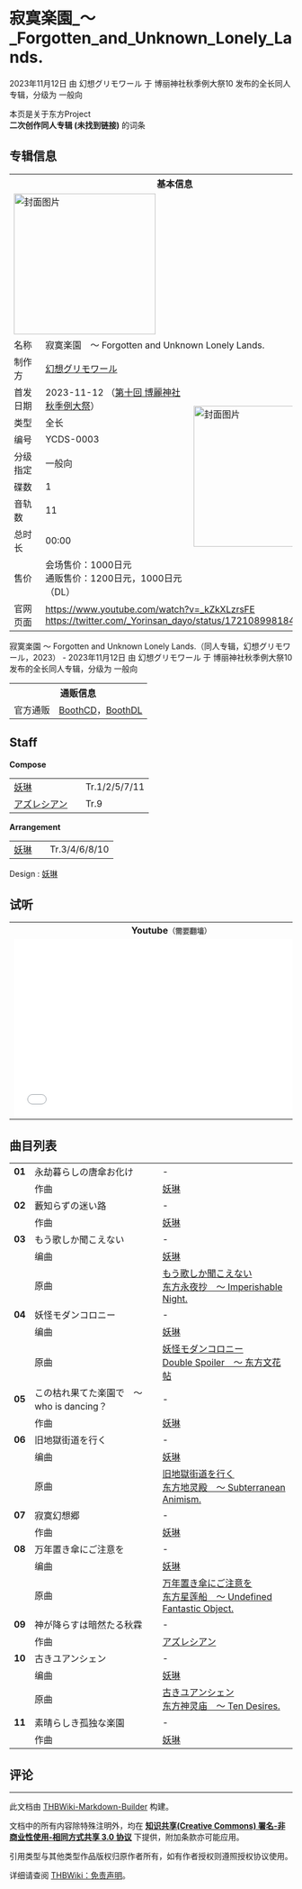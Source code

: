 # 寂寞楽園_～_Forgotten_and_Unknown_Lonely_Lands.

<!-- source html: G:\repos\THBWiki-Markdown-Builder\THBWikiMarkdown\Temp\main\9\96\ns0%3A%E5%AF%82%E5%AF%9E%E6%A5%BD%E5%9C%92_%EF%BD%9E_Forgotten_and_Unknown_Lonely_Lands%2E.html -->

2023年11月12日 由 幻想グリモワール 于 博丽神社秋季例大祭10 发布的全长同人专辑，分级为 一般向

本页是关于东方Project  
 **二次创作同人专辑 (未找到链接)** 的词条
## 专辑信息

<table><tbody><tr><th colspan="3">基本信息</th></tr><tr><td class="cover-artwork-mobile" colspan="2"><a href="./文件-寂寞楽園_～_Forgotten_and_Unknown_Lonely_Lands.封面.jpg.md" class="image" title="封面图片"><img alt="封面图片" src="https://upload.thwiki.cc/thumb/5/59/%E5%AF%82%E5%AF%9E%E6%A5%BD%E5%9C%92_%EF%BD%9E_Forgotten_and_Unknown_Lonely_Lands.%E5%B0%81%E9%9D%A2.jpg/252px-%E5%AF%82%E5%AF%9E%E6%A5%BD%E5%9C%92_%EF%BD%9E_Forgotten_and_Unknown_Lonely_Lands.%E5%B0%81%E9%9D%A2.jpg" decoding="async" loading="lazy" width="252" height="250" srcset="https://upload.thwiki.cc/thumb/5/59/%E5%AF%82%E5%AF%9E%E6%A5%BD%E5%9C%92_%EF%BD%9E_Forgotten_and_Unknown_Lonely_Lands.%E5%B0%81%E9%9D%A2.jpg/378px-%E5%AF%82%E5%AF%9E%E6%A5%BD%E5%9C%92_%EF%BD%9E_Forgotten_and_Unknown_Lonely_Lands.%E5%B0%81%E9%9D%A2.jpg 1.5x, https://upload.thwiki.cc/thumb/5/59/%E5%AF%82%E5%AF%9E%E6%A5%BD%E5%9C%92_%EF%BD%9E_Forgotten_and_Unknown_Lonely_Lands.%E5%B0%81%E9%9D%A2.jpg/504px-%E5%AF%82%E5%AF%9E%E6%A5%BD%E5%9C%92_%EF%BD%9E_Forgotten_and_Unknown_Lonely_Lands.%E5%B0%81%E9%9D%A2.jpg 2x" data-file-width="3573" data-file-height="3543"></a></td>
</tr><tr><td class="label">名称</td><td colspan="2"> 寂寞楽園　～ Forgotten and Unknown Lonely Lands. </td></tr><tr><td class="label">制作方</td><td><a href="./幻想グリモワール.md" title="幻想グリモワール">幻想グリモワール</a></td><td class="cover-artwork" rowspan="9" style="min-width:252px;"><a href="./文件-寂寞楽園_～_Forgotten_and_Unknown_Lonely_Lands.封面.jpg.md" class="image" title="封面图片"><img alt="封面图片" src="https://upload.thwiki.cc/thumb/5/59/%E5%AF%82%E5%AF%9E%E6%A5%BD%E5%9C%92_%EF%BD%9E_Forgotten_and_Unknown_Lonely_Lands.%E5%B0%81%E9%9D%A2.jpg/252px-%E5%AF%82%E5%AF%9E%E6%A5%BD%E5%9C%92_%EF%BD%9E_Forgotten_and_Unknown_Lonely_Lands.%E5%B0%81%E9%9D%A2.jpg" decoding="async" loading="lazy" width="252" height="250" srcset="https://upload.thwiki.cc/thumb/5/59/%E5%AF%82%E5%AF%9E%E6%A5%BD%E5%9C%92_%EF%BD%9E_Forgotten_and_Unknown_Lonely_Lands.%E5%B0%81%E9%9D%A2.jpg/378px-%E5%AF%82%E5%AF%9E%E6%A5%BD%E5%9C%92_%EF%BD%9E_Forgotten_and_Unknown_Lonely_Lands.%E5%B0%81%E9%9D%A2.jpg 1.5x, https://upload.thwiki.cc/thumb/5/59/%E5%AF%82%E5%AF%9E%E6%A5%BD%E5%9C%92_%EF%BD%9E_Forgotten_and_Unknown_Lonely_Lands.%E5%B0%81%E9%9D%A2.jpg/504px-%E5%AF%82%E5%AF%9E%E6%A5%BD%E5%9C%92_%EF%BD%9E_Forgotten_and_Unknown_Lonely_Lands.%E5%B0%81%E9%9D%A2.jpg 2x" data-file-width="3573" data-file-height="3543"></a></td>
</tr><tr><td class="label">首发日期</td><td>2023-11-12&#160;（<a href="/展会作品列表?e=%E5%8D%9A%E4%B8%BD%E7%A5%9E%E7%A4%BE%E7%A7%8B%E5%AD%A3%E4%BE%8B%E5%A4%A7%E7%A5%AD%2310">第十回 博麗神社秋季例大祭</a>）</td></tr><tr><td class="label">类型</td><td>全长</td></tr><tr><td class="label">编号</td><td>YCDS-0003</td></tr><tr><td class="label">分级指定</td><td>一般向</td></tr><tr><td class="label">碟数</td><td>1</td></tr><tr><td class="label">音轨数</td><td>11</td></tr><tr><td class="label">总时长</td><td>00:00</td></tr><tr><td class="label">售价</td><td>会场售价：1000日元<br>通贩售价：1200日元，1000日元（DL）</td></tr>
<tr><td class="label">官网页面</td><td colspan="2"><a rel="nofollow" class="external free" href="https://www.youtube.com/watch?v=_kZkXLzrsFE">https://www.youtube.com/watch?v=_kZkXLzrsFE</a><br><a rel="nofollow" class="external free" href="https://twitter.com/_Yorinsan_dayo/status/1721089981840568623">https://twitter.com/_Yorinsan_dayo/status/1721089981840568623</a></td></tr></tbody></table>

寂寞楽園 ～ Forgotten and Unknown Lonely Lands.（同人专辑，幻想グリモワール，2023） - 2023年11月12日 由 幻想グリモワール 于 博丽神社秋季例大祭10 发布的全长同人专辑，分级为 一般向

<table><tbody><tr><th colspan="3">通贩信息</th></tr><tr><td class="label">官方通贩</td><td colspan="2"><a rel="nofollow" class="external text" href="https://yorindoshin.booth.pm/items/5239062">BoothCD</a>，<a rel="nofollow" class="external text" href="https://yorindoshin.booth.pm/items/5265442">BoothDL</a></td></tr></tbody></table>


## Staff
  
 **Compose**   

<table><tbody><tr><td><a href="./妖琳.md" title="妖琳">妖琳</a></td><td></td><td>Tr.1/2/5/7/11</td></tr><tr><td><a href="./アズレシアン.md" title="アズレシアン">アズレシアン</a></td><td></td><td>Tr.9</td></tr></tbody></table>

  
 **Arrangement**   

<table><tbody><tr><td><a href="./妖琳.md" title="妖琳">妖琳</a></td><td></td><td>Tr.3/4/6/8/10</td></tr></tbody></table>


Design
: [妖琳](./妖琳.md)

## 试听

<table>

<tbody><tr>
<th>Youtube<span style="font-family: sans-serif; cursor: default; color:#555; font-size: 0.8em; bottom: 0.1em; font-weight: bold;" title="连接到需要翻墙网页">（需要翻墙）</span>
</th></tr>
<tr>
<td><iframe width="560" height="315" src="//www.youtube-nocookie.com/embed/_kZkXLzrsFE?" frameborder="0" allowfullscreen=""></iframe>
</td></tr></tbody></table>


## 曲目列表

<table><tbody><tr><td id="1" class="infoYL"><b>01</b></td><td id="永劫暮らしの唐傘お化け" colspan="2" class="title">永劫暮らしの唐傘お化け<span class="thcsearchlinks"><a rel="nofollow" class="external text" href="https://cd.thwiki.cc?arrange=妖琳&amp;fromwiki=寂寞楽園_～_Forgotten_and_Unknown_Lonely_Lands."><span title="搜索相似同人曲"></span></a></span></td><td class="time">-</td></tr><tr><td class="left"></td><td class="label">作曲</td><td class="text" colspan="2"><a href="./妖琳.md" title="妖琳">妖琳</a><span class="thcsearchlinks"><a rel="nofollow" class="external text" href="https://cd.thwiki.cc?arrange=，妖琳&amp;fromwiki=寂寞楽園_～_Forgotten_and_Unknown_Lonely_Lands."><span></span></a></span></td></tr>
<tr><td id="2" class="infoYL"><b>02</b></td><td id="藪知らずの迷い路" colspan="2" class="title">藪知らずの迷い路<span class="thcsearchlinks"><a rel="nofollow" class="external text" href="https://cd.thwiki.cc?arrange=妖琳&amp;fromwiki=寂寞楽園_～_Forgotten_and_Unknown_Lonely_Lands."><span title="搜索相似同人曲"></span></a></span></td><td class="time">-</td></tr><tr><td class="left"></td><td class="label">作曲</td><td class="text" colspan="2"><a href="./妖琳.md" title="妖琳">妖琳</a><span class="thcsearchlinks"><a rel="nofollow" class="external text" href="https://cd.thwiki.cc?arrange=，妖琳&amp;fromwiki=寂寞楽園_～_Forgotten_and_Unknown_Lonely_Lands."><span></span></a></span></td></tr>
<tr><td id="3" class="infoYD"><b>03</b></td><td id="もう歌しか聞こえない" colspan="2" class="title">もう歌しか聞こえない<span class="thcsearchlinks"><a rel="nofollow" class="external text" href="https://cd.thwiki.cc?arrange=妖琳&amp;ogmusic=もう歌しか聞こえない&amp;fromwiki=寂寞楽園_～_Forgotten_and_Unknown_Lonely_Lands."><span title="搜索相似同人曲"></span></a></span></td><td class="time">-</td></tr><tr><td class="left"></td><td class="label">编曲</td><td class="text" colspan="2"><a href="./妖琳.md" title="妖琳">妖琳</a><span class="thcsearchlinks"><a rel="nofollow" class="external text" href="https://cd.thwiki.cc?arrange=，妖琳&amp;fromwiki=寂寞楽園_～_Forgotten_and_Unknown_Lonely_Lands."><span></span></a></span></td></tr><tr><td class="left"></td><td class="label">原曲</td><td class="text" colspan="2"><span class="thcsearchlinks"><a rel="nofollow" class="external text" href="https://cd.thwiki.cc?ogmusic=もう歌しか聞こえない&amp;fromwiki=寂寞楽園_～_Forgotten_and_Unknown_Lonely_Lands."><span></span></a></span><div class="ogmusic"><a href="/%E3%82%82%E3%81%86%E6%AD%8C%E3%81%97%E3%81%8B%E8%81%9E%E3%81%93%E3%81%88%E3%81%AA%E3%81%84" class="mw-redirect" title="もう歌しか聞こえない">もう歌しか聞こえない</a></div><div class="source"><a href="/%E4%B8%9C%E6%96%B9%E6%B0%B8%E5%A4%9C%E6%8A%84_%EF%BD%9E_Imperishable_Night." class="mw-redirect" title="东方永夜抄 ～ Imperishable Night.">东方永夜抄　～ Imperishable Night.</a></div></td></tr>
<tr><td id="4" class="infoYD"><b>04</b></td><td id="妖怪モダンコロニー" colspan="2" class="title">妖怪モダンコロニー<span class="thcsearchlinks"><a rel="nofollow" class="external text" href="https://cd.thwiki.cc?arrange=妖琳&amp;ogmusic=妖怪モダンコロニー&amp;fromwiki=寂寞楽園_～_Forgotten_and_Unknown_Lonely_Lands."><span title="搜索相似同人曲"></span></a></span></td><td class="time">-</td></tr><tr><td class="left"></td><td class="label">编曲</td><td class="text" colspan="2"><a href="./妖琳.md" title="妖琳">妖琳</a><span class="thcsearchlinks"><a rel="nofollow" class="external text" href="https://cd.thwiki.cc?arrange=，妖琳&amp;fromwiki=寂寞楽園_～_Forgotten_and_Unknown_Lonely_Lands."><span></span></a></span></td></tr><tr><td class="left"></td><td class="label">原曲</td><td class="text" colspan="2"><span class="thcsearchlinks"><a rel="nofollow" class="external text" href="https://cd.thwiki.cc?ogmusic=妖怪モダンコロニー&amp;fromwiki=寂寞楽園_～_Forgotten_and_Unknown_Lonely_Lands."><span></span></a></span><div class="ogmusic"><a href="/%E5%A6%96%E6%80%AA%E3%83%A2%E3%83%80%E3%83%B3%E3%82%B3%E3%83%AD%E3%83%8B%E3%83%BC" class="mw-redirect" title="妖怪モダンコロニー">妖怪モダンコロニー</a></div><div class="source"><a href="/Double_Spoiler_%EF%BD%9E_%E4%B8%9C%E6%96%B9%E6%96%87%E8%8A%B1%E5%B8%96" class="mw-redirect" title="Double Spoiler ～ 东方文花帖">Double Spoiler　～ 东方文花帖</a></div></td></tr>
<tr><td id="5" class="infoYL"><b>05</b></td><td id="この枯れ果てた楽園で_～_who_is_dancing？" colspan="2" class="title">この枯れ果てた楽園で　～ who is dancing？<span class="thcsearchlinks"><a rel="nofollow" class="external text" href="https://cd.thwiki.cc?arrange=妖琳&amp;fromwiki=寂寞楽園_～_Forgotten_and_Unknown_Lonely_Lands."><span title="搜索相似同人曲"></span></a></span></td><td class="time">-</td></tr><tr><td class="left"></td><td class="label">作曲</td><td class="text" colspan="2"><a href="./妖琳.md" title="妖琳">妖琳</a><span class="thcsearchlinks"><a rel="nofollow" class="external text" href="https://cd.thwiki.cc?arrange=，妖琳&amp;fromwiki=寂寞楽園_～_Forgotten_and_Unknown_Lonely_Lands."><span></span></a></span></td></tr>
<tr><td id="6" class="infoYD"><b>06</b></td><td id="旧地獄街道を行く" colspan="2" class="title">旧地獄街道を行く<span class="thcsearchlinks"><a rel="nofollow" class="external text" href="https://cd.thwiki.cc?arrange=妖琳&amp;ogmusic=旧地獄街道を行く&amp;fromwiki=寂寞楽園_～_Forgotten_and_Unknown_Lonely_Lands."><span title="搜索相似同人曲"></span></a></span></td><td class="time">-</td></tr><tr><td class="left"></td><td class="label">编曲</td><td class="text" colspan="2"><a href="./妖琳.md" title="妖琳">妖琳</a><span class="thcsearchlinks"><a rel="nofollow" class="external text" href="https://cd.thwiki.cc?arrange=，妖琳&amp;fromwiki=寂寞楽園_～_Forgotten_and_Unknown_Lonely_Lands."><span></span></a></span></td></tr><tr><td class="left"></td><td class="label">原曲</td><td class="text" colspan="2"><span class="thcsearchlinks"><a rel="nofollow" class="external text" href="https://cd.thwiki.cc?ogmusic=旧地獄街道を行く&amp;fromwiki=寂寞楽園_～_Forgotten_and_Unknown_Lonely_Lands."><span></span></a></span><div class="ogmusic"><a href="/%E6%97%A7%E5%9C%B0%E7%8D%84%E8%A1%97%E9%81%93%E3%82%92%E8%A1%8C%E3%81%8F" class="mw-redirect" title="旧地獄街道を行く">旧地獄街道を行く</a></div><div class="source"><a href="/%E4%B8%9C%E6%96%B9%E5%9C%B0%E7%81%B5%E6%AE%BF_%EF%BD%9E_Subterranean_Animism." class="mw-redirect" title="东方地灵殿 ～ Subterranean Animism.">东方地灵殿　～ Subterranean Animism.</a></div></td></tr>
<tr><td id="7" class="infoYL"><b>07</b></td><td id="寂寞幻想郷" colspan="2" class="title">寂寞幻想郷<span class="thcsearchlinks"><a rel="nofollow" class="external text" href="https://cd.thwiki.cc?arrange=妖琳&amp;fromwiki=寂寞楽園_～_Forgotten_and_Unknown_Lonely_Lands."><span title="搜索相似同人曲"></span></a></span></td><td class="time">-</td></tr><tr><td class="left"></td><td class="label">作曲</td><td class="text" colspan="2"><a href="./妖琳.md" title="妖琳">妖琳</a><span class="thcsearchlinks"><a rel="nofollow" class="external text" href="https://cd.thwiki.cc?arrange=，妖琳&amp;fromwiki=寂寞楽園_～_Forgotten_and_Unknown_Lonely_Lands."><span></span></a></span></td></tr>
<tr><td id="8" class="infoYD"><b>08</b></td><td id="万年置き傘にご注意を" colspan="2" class="title">万年置き傘にご注意を<span class="thcsearchlinks"><a rel="nofollow" class="external text" href="https://cd.thwiki.cc?arrange=妖琳&amp;ogmusic=万年置き傘にご注意を&amp;fromwiki=寂寞楽園_～_Forgotten_and_Unknown_Lonely_Lands."><span title="搜索相似同人曲"></span></a></span></td><td class="time">-</td></tr><tr><td class="left"></td><td class="label">编曲</td><td class="text" colspan="2"><a href="./妖琳.md" title="妖琳">妖琳</a><span class="thcsearchlinks"><a rel="nofollow" class="external text" href="https://cd.thwiki.cc?arrange=，妖琳&amp;fromwiki=寂寞楽園_～_Forgotten_and_Unknown_Lonely_Lands."><span></span></a></span></td></tr><tr><td class="left"></td><td class="label">原曲</td><td class="text" colspan="2"><span class="thcsearchlinks"><a rel="nofollow" class="external text" href="https://cd.thwiki.cc?ogmusic=万年置き傘にご注意を&amp;fromwiki=寂寞楽園_～_Forgotten_and_Unknown_Lonely_Lands."><span></span></a></span><div class="ogmusic"><a href="/%E4%B8%87%E5%B9%B4%E7%BD%AE%E3%81%8D%E5%82%98%E3%81%AB%E3%81%94%E6%B3%A8%E6%84%8F%E3%82%92" class="mw-redirect" title="万年置き傘にご注意を">万年置き傘にご注意を</a></div><div class="source"><a href="/%E4%B8%9C%E6%96%B9%E6%98%9F%E8%8E%B2%E8%88%B9_%EF%BD%9E_Undefined_Fantastic_Object." class="mw-redirect" title="东方星莲船 ～ Undefined Fantastic Object.">东方星莲船　～ Undefined Fantastic Object.</a></div></td></tr>
<tr><td id="9" class="infoYL"><b>09</b></td><td id="神が降らすは暗然たる秋霖" colspan="2" class="title">神が降らすは暗然たる秋霖<span class="thcsearchlinks"><a rel="nofollow" class="external text" href="https://cd.thwiki.cc?arrange=アズレシアン&amp;fromwiki=寂寞楽園_～_Forgotten_and_Unknown_Lonely_Lands."><span title="搜索相似同人曲"></span></a></span></td><td class="time">-</td></tr><tr><td class="left"></td><td class="label">作曲</td><td class="text" colspan="2"><a href="./アズレシアン.md" title="アズレシアン">アズレシアン</a><span class="thcsearchlinks"><a rel="nofollow" class="external text" href="https://cd.thwiki.cc?arrange=，アズレシアン&amp;fromwiki=寂寞楽園_～_Forgotten_and_Unknown_Lonely_Lands."><span></span></a></span></td></tr>
<tr><td id="10" class="infoYD"><b>10</b></td><td id="古きユアンシェン" colspan="2" class="title">古きユアンシェン<span class="thcsearchlinks"><a rel="nofollow" class="external text" href="https://cd.thwiki.cc?arrange=妖琳&amp;ogmusic=古きユアンシェン&amp;fromwiki=寂寞楽園_～_Forgotten_and_Unknown_Lonely_Lands."><span title="搜索相似同人曲"></span></a></span></td><td class="time">-</td></tr><tr><td class="left"></td><td class="label">编曲</td><td class="text" colspan="2"><a href="./妖琳.md" title="妖琳">妖琳</a><span class="thcsearchlinks"><a rel="nofollow" class="external text" href="https://cd.thwiki.cc?arrange=，妖琳&amp;fromwiki=寂寞楽園_～_Forgotten_and_Unknown_Lonely_Lands."><span></span></a></span></td></tr><tr><td class="left"></td><td class="label">原曲</td><td class="text" colspan="2"><span class="thcsearchlinks"><a rel="nofollow" class="external text" href="https://cd.thwiki.cc?ogmusic=古きユアンシェン&amp;fromwiki=寂寞楽園_～_Forgotten_and_Unknown_Lonely_Lands."><span></span></a></span><div class="ogmusic"><a href="/%E5%8F%A4%E3%81%8D%E3%83%A6%E3%82%A2%E3%83%B3%E3%82%B7%E3%82%A7%E3%83%B3" class="mw-redirect" title="古きユアンシェン">古きユアンシェン</a></div><div class="source"><a href="/%E4%B8%9C%E6%96%B9%E7%A5%9E%E7%81%B5%E5%BA%99_%EF%BD%9E_Ten_Desires." class="mw-redirect" title="东方神灵庙 ～ Ten Desires.">东方神灵庙　～ Ten Desires.</a></div></td></tr>
<tr><td id="11" class="infoYL"><b>11</b></td><td id="素晴らしき孤独な楽園" colspan="2" class="title">素晴らしき孤独な楽園<span class="thcsearchlinks"><a rel="nofollow" class="external text" href="https://cd.thwiki.cc?arrange=妖琳&amp;fromwiki=寂寞楽園_～_Forgotten_and_Unknown_Lonely_Lands."><span title="搜索相似同人曲"></span></a></span></td><td class="time">-</td></tr><tr><td class="left"></td><td class="label">作曲</td><td class="text" colspan="2"><a href="./妖琳.md" title="妖琳">妖琳</a><span class="thcsearchlinks"><a rel="nofollow" class="external text" href="https://cd.thwiki.cc?arrange=，妖琳&amp;fromwiki=寂寞楽園_～_Forgotten_and_Unknown_Lonely_Lands."><span></span></a></span></td></tr></tbody></table>


## 评论




---

此文档由 [THBWiki-Markdown-Builder](https://github.com/Delsin-Yu/THBWiki-Markdown-Builder) 构建。

文档中的所有内容除特殊注明外，均在 [**知识共享(Creative Commons) 署名-非商业性使用-相同方式共享 3.0 协议**](https://creativecommons.org/licenses/by-sa/3.0/deed.zh-hans) 下提供，附加条款亦可能应用。

引用类型与其他类型作品版权归原作者所有，如有作者授权则遵照授权协议使用。

详细请查阅 [THBWiki：免责声明](https://thbwiki.cc/THBWiki:%E5%85%8D%E8%B4%A3%E5%A3%B0%E6%98%8E)。


